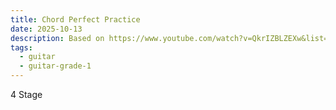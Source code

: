 ```yaml
---
title: Chord Perfect Practice
date: 2025-10-13
description: Based on https://www.youtube.com/watch?v=QkrIZBLZEXw&list=PLlwfspJqZ126JHOY5rTkKCSAp2Ua907-v&index=9
tags:
  - guitar
  - guitar-grade-1
---
```



4 Stage